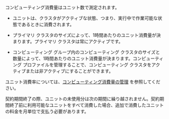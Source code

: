 コンピューティング消費量はユニット数で測定されます。

-   ユニットは、クラスタがアクティブな状態、つまり、実行中で作業可能な状態であるときに消費されます。

-   プライマリ クラスタのサイズによって、1時間あたりのユニット消費量が決まります。プライマリ クラスタは常にアクティブです。

-   コンピューティング グループ内のコンピューティング クラスタのサイズと数量によって、1時間あたりのユニット消費量が決まります。コンピューティング プロファイルを管理することで、コンピューティング クラスタをアクティブまたは非アクティブにすることができます。

ユニット消費率については、[コンピューティング消費量の管理](qty1682530889318.md) を参照してください。

契約期間終了の際、ユニットの未使用分は次の期間に繰り越されません。契約期間終了前に利用可能なユニットをすべて消費した場合、追加で消費したユニットの料金を月単位で支払う必要があります。

